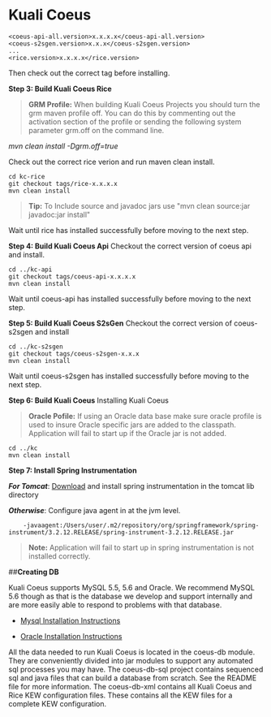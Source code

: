 **Kuali Coeus**
==

```
<coeus-api-all.version>x.x.x.x</coeus-api-all.version>
<coeus-s2sgen.version>x.x.x</coeus-s2sgen.version>
...
<rice.version>x.x.x.x</rice.version>
```

Then check out the correct tag before installing.

**Step 3: Build Kuali Coeus Rice**
> **GRM Profile:** When building Kuali Coeus Projects you should turn the grm maven profile off.  You can do this by commenting out the activation section of the profile or sending the following system parameter grm.off on the command line. 
> 
*mvn clean install -Dgrm.off=true*

Check out the correct rice verion and run maven clean install.
```
cd kc-rice
git checkout tags/rice-x.x.x.x
mvn clean install
```

> **Tip:** To Include source and javadoc jars use "mvn clean source:jar javadoc:jar install"

Wait until rice has installed successfully before moving to the next step.

**Step 4: Build Kuali Coeus Api**
Checkout the correct version of coeus api and install.
```
cd ../kc-api
git checkout tags/coeus-api-x.x.x.x
mvn clean install 
```

Wait until coeus-api has installed successfully before moving to the next step.

**Step 5: Build Kuali Coeus S2sGen**
Checkout the correct version of coeus-s2sgen and install
```
cd ../kc-s2sgen
git checkout tags/coeus-s2sgen-x.x.x
mvn clean install 
```

Wait until coeus-s2sgen has installed successfully before moving to the next step.

**Step 6: Build Kuali Coeus**
Installing Kuali Coeus
> **Oracle Pofile:** If using an Oracle data base make sure oracle profile is used to insure Oracle specific jars are added to the classpath.  Application will fail to start up if the Oracle jar is not added.

```
cd ../kc
mvn clean install
```

**Step 7: Install Spring Instrumentation**

***For Tomcat***: 
	[Download][6] and install spring instrumentation in the tomcat lib directory

***Otherwise***:
	Configure java agent in at the jvm level.
```
	-javaagent:/Users/user/.m2/repository/org/springframework/spring-instrument/3.2.12.RELEASE/spring-instrument-3.2.12.RELEASE.jar
``` 

>**Note:** Application will fail to start up in spring instrumentation is not installed correctly.

##**Creating DB**

Kuali Coeus supports MySQL 5.5, 5.6 and Oracle. We recommend MySQL 5.6 though as that is the database we develop and support internally and are more easily able to respond to problems with that database.

* [Mysql Installation Instructions](coeus-db/coeus-db-sql/src/main/resources/co/kuali/coeus/data/migration/sql/mysql/README)
* [Oracle Installation Instructions](coeus-db/coeus-db-sql/src/main/resources/co/kuali/coeus/data/migration/sql/oracle/README)




  [1]: http://maven.apache.org/download.cgi
  [2]: http://www.oracle.com/technetwork/java/javase/downloads/jdk7-downloads-1880260.html
  [3]: https://tomcat.apache.org/download-70.cgi
  [4]: http://dev.mysql.com/downloads/mysql/
  [5]: http://git-scm.com/downloads
  [6]: http://mvnrepository.com/artifact/org.springframework/spring-instrument/3.2.12.RELEASE

All the data needed to run Kuali Coeus is located in the coeus-db module.  They are conveniently divided into jar modules
to support any automated sql processes you may have.  The coeus-db-sql project contains sequenced sql and java files
that can build a database from scratch.  See the README file for more information.  The coeus-db-xml contains all
Kuali Coeus and Rice KEW configuration files.  These contains all the KEW files for a complete KEW configuration.


